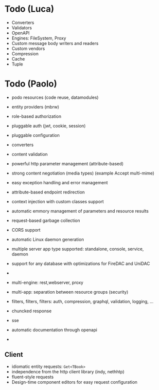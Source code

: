 # Todo (Luca)

* Converters
* Validators
* OpenAPI
* Engines: FileSystem, Proxy
* Custom message body writers and readers
* Custom vendors
* Compression
* Cache
* Tuple

# Todo (Paolo)

- podo resources (code reuse, datamodules)

- entity providers (mbrw)
- role-based authorization
- pluggable auth (jwt, cookie, session)
- pluggable configuration
- converters
- content validation
- powerful http parameter management (attribute-based)
- strong content negotiation (media types) (example Accept multi-mime)
- easy exception handling and error management
- attribute-based endpoint redirection
- context injection with custom classes support
- automatic emmory management of parameters and resource results
- request-based garbage collection
- CORS support
- automatic Linux daemon generation
- multiple server app type supported: standalone, console, service, daemon
- support for any database with optimizations for FireDAC and UniDAC
- 
- multi-engine: rest,webserver, proxy
- multi-app: separation between resource groups (security)
- filters, filters, filters: auth, compression, graphql, validation, logging, ...
- chuncked response
- sse
- automatic documentation through openapi
- 
## Client
- idiomatic entity requests: `Get<TBook>`
- independence from the http client library (indy, nethhtp)
- fluent-style requests
- Design-time component editors for easy request configuration